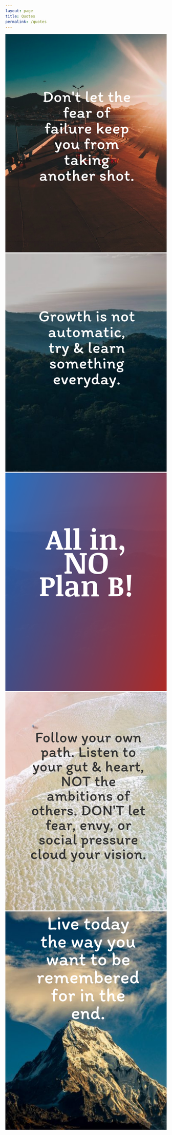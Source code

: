 ```yaml
---
layout: page
title: Quotes
permalink: /quotes
---
```

<!-- Responsive Images -->
<div class="image-row">
  <div class="image-column">
    <img src="assets/images/quotes/dont_let_the_fear_of_failure.png">
    <img src="assets/images/quotes/growth_is_not_automatic.png">
  </div>
    <div class="image-column">
      <img src="assets/images/quotes/all_in_no_plan_b.png">
      <img src="assets/images/quotes/follow_your_own_path.png">
  </div>
      <div class="image-column">
      <img src="assets/images/quotes/live_today_what_you_want_to_be_remembered_for.png">
  </div>
</div>

<!-- Grid Images -->
<!-- <div class="gallery">
    <figure class="gallery__item gallery__item--1">
        <img src="assets/images/quotes/dont_let_the_fear_of_failure.png" alt="" class="gallery__img">
    </figure>
    <figure class="gallery__item gallery__item--2">
        <img src="assets/images/quotes/growth_is_not_automatic.png" alt="" class="gallery__img">
    </figure>
    <figure class="gallery__item gallery__item--3">
        <img src="assets/images/quotes/all_in_no_plan_b.png" alt="" class="gallery__img">
    </figure>
    <figure class="gallery__item gallery__item--4">
        <img src="assets/images/quotes/follow_your_own_path.png" alt="" class="gallery__img">
    </figure>
    <figure class="gallery__item gallery__item--5">
        <img src="assets/images/quotes/live_today_what_you_want_to_be_remembered_for.png" alt="" class="gallery__img">
    </figure>
    <figure class="gallery__item gallery__item--6">
        <img src="assets/images/quotes/live_today_what_you_want_to_be_remembered_for.png" alt="" class="gallery__img">
    </figure>
</div> -->
